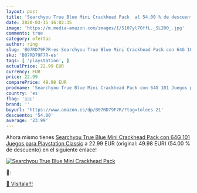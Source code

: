 ```yaml
---
layout: post
title: 'Searchyou True Blue Mini Crackhead Pack  al 54.00 % de descuento'
date: 2020-03-15 16:02:35
image: 'https://m.media-amazon.com/images/I/5107yl7OffL._SL200_.jpg'
comments: true
category: ofertas
author: ring
slug: 'B07RD79F7R-es Searchyou True Blue Mini Crackhead Pack con 64G 101 Juegos...'
sku: 'B07RD79F7R-es'
tags: [ 'playstation', ]
actualPrice: 22.99 EUR
currency: EUR
price: 22.99
comparePrice: 49.98 EUR
prodname: 'Searchyou True Blue Mini Crackhead Pack con 64G 101 Juegos para Playstation Classic'
country: 'es'
flag: '🇪🇸'
brand: ''
buyurl: 'https://www.amazon.es/dp/B07RD79F7R/?tag=tolees-21'
descuento: '54.00'
average: '23.99'
---
```


Ahora mismo tienes [Searchyou True Blue Mini Crackhead Pack con 64G 101 Juegos para Playstation Classic](https://www.amazon.es/dp/B07RD79F7R/?tag=tolees-21) a 22.99 EUR (original: 49.98 EUR) (54.00 %  de descuento) en el siguiente enlace!

[![Searchyou True Blue Mini Crackhead Pack ](https://m.media-amazon.com/images/I/5107yl7OffL._SL200_.jpg)](https://www.amazon.es/dp/B07RD79F7R/?tag=tolees-21)

🔎:


[🛒 Visítala!!!](https://www.amazon.es/dp/B07RD79F7R/?tag=tolees-21)

